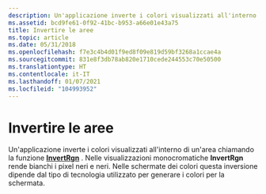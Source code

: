 ```yaml
---
description: Un'applicazione inverte i colori visualizzati all'interno di un'area chiamando la funzione InvertRgn.
ms.assetid: bcd9fe61-0f92-41bc-b953-a66e01e43a75
title: Invertire le aree
ms.topic: article
ms.date: 05/31/2018
ms.openlocfilehash: f7e3c4b4d01f9ed8f09e819d59bf3268a1ccae4a
ms.sourcegitcommit: 831e8f3db78ab820e1710cede244553c70e50500
ms.translationtype: HT
ms.contentlocale: it-IT
ms.lasthandoff: 01/07/2021
ms.locfileid: "104993952"
---
```

# <a name="inverting-regions"></a>Invertire le aree

Un'applicazione inverte i colori visualizzati all'interno di un'area chiamando la funzione [**InvertRgn**](/windows/desktop/api/Wingdi/nf-wingdi-invertrgn) . Nelle visualizzazioni monocromatiche **InvertRgn** rende bianchi i pixel neri e neri. Nelle schermate dei colori questa inversione dipende dal tipo di tecnologia utilizzato per generare i colori per la schermata.

 

 



